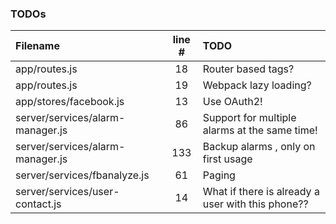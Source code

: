 ### TODOs
| Filename | line # | TODO
|:------|:------:|:------
| app/routes.js | 18 | Router based tags?
| app/routes.js | 19 | Webpack lazy loading?
| app/stores/facebook.js | 13 | Use OAuth2!
| server/services/alarm-manager.js | 86 | Support for multiple alarms at the same time!
| server/services/alarm-manager.js | 133 | Backup alarms , only on first usage
| server/services/fbanalyze.js | 61 | Paging
| server/services/user-contact.js | 14 | What if there is already a user with this phone??